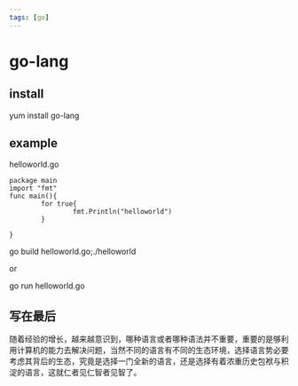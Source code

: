 ```yaml
---
tags: [go]
---
```


# go-lang

## install
yum install go-lang

## example

helloworld.go
```
package main
import "fmt"
func main(){
        for true{
                fmt.Println("helloworld")
        }

}
```
go build helloworld.go;./helloworld

or

go run helloworld.go

## 写在最后
随着经验的增长，越来越意识到，哪种语言或者哪种语法并不重要，重要的是够利用计算机的能力去解决问题，当然不同的语言有不同的生态环境，选择语言势必要考虑其背后的生态，究竟是选择一门全新的语言，还是选择有着浓重历史包袱与积淀的语言，这就仁者见仁智者见智了。
